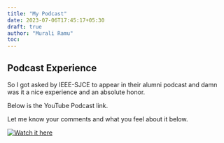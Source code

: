 ```yaml
---
title: "My Podcast"
date: 2023-07-06T17:45:17+05:30
draft: true
author: "Murali Ramu"
toc:
---
```


## Podcast Experience
So I got asked by IEEE-SJCE to appear in their alumni podcast and damn was it a nice experience and an absolute honor.

Below is the YouTube Podcast link.

Let me know your comments and what you feel about it below.

[![Watch it here](https://i.ytimg.com/vi/z0Qps2f0anU/hqdefault.jpg?sqp=-oaymwEcCNACELwBSFXyq4qpAw4IARUAAIhCGAFwAcABBg==&rs=AOn4CLA1XbkqJQMVfv2HInYS7mYbzHr5pQ)](https://www.youtube.com/live/z0Qps2f0anU?feature=share)
